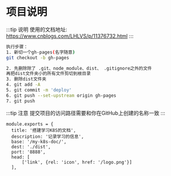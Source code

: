 # 项目说明
:::tip 说明
使用的文档地址:
<br/>
https://www.cnblogs.com/LHLVS/p/11376732.html
:::


```sh
执行步骤：
1. 新切一个gh-pages(名字随意)
git checkout -b gh-pages

2. 先删除除了 .git、node_module、dist、 .gitignore之外的文件
再把dist文件夹小的所有文件剪切到根目录
3. 删除dist文件夹
4. git add -A
5. git commit -m 'deploy'
6. git push --set-upstream origin gh-pages
7. git push

```
:::tip 注意
提交项目的访问路径需要和你在GitHub上创建的名称一致
:::
```js(4)
module.exports = {
  title: '搭建学习K8S的文档',
  description: '记录学习的信息',
  base: '/my-k8s-doc/',
  dest: './dist',
  port: '8888',
  head: [
      ['link', {rel: 'icon', href: '/logo.png'}]
  ],
```